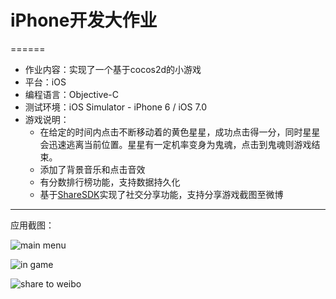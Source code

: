 # iPhone开发大作业
======
- 作业内容：实现了一个基于cocos2d的小游戏
- 平台：iOS
- 编程语言：Objective-C
- 测试环境：iOS Simulator - iPhone 6 / iOS 7.0
- 游戏说明：  
    - 在给定的时间内点击不断移动着的黄色星星，成功点击得一分，同时星星会迅速逃离当前位置。星星有一定机率变身为鬼魂，点击到鬼魂则游戏结束。
    - 添加了背景音乐和点击音效
    - 有分数排行榜功能，支持数据持久化
    - 基于[ShareSDK](http://sharesdk.mob.com)实现了社交分享功能，支持分享游戏截图至微博
    
---

应用截图：

![main menu](http://s15.sinaimg.cn/middle/001ppe9Wty6P3heHn7Ede&690)

![in game](http://s13.sinaimg.cn/middle/001ppe9Wty6P3heGAxe4c&690)

![share to weibo](http://s6.sinaimg.cn/middle/001ppe9Wty6P3heGO7H55&690)
